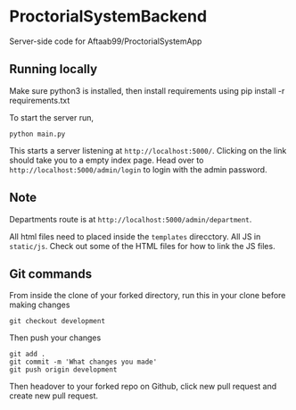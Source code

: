 # ProctorialSystemBackend
Server-side code for Aftaab99/ProctorialSystemApp


## Running locally
Make sure python3 is installed, then install requirements using
    pip install -r requirements.txt

To start the server run,

    python main.py

This starts a server listening at `http://localhost:5000/`. Clicking on the link should take you to a empty index page. Head over to `http://localhost:5000/admin/login` to login with the admin password. 

## Note

Departments route is at `http://localhost:5000/admin/department`.

All html files need to placed inside the `templates` direcctory. All JS in `static/js`. Check out some of the HTML files for how to link the JS files.

## Git commands
From inside the clone of your forked directory, run this in your clone before making changes
    
    git checkout development

Then push your changes

    git add .
    git commit -m 'What changes you made'
    git push origin development

Then headover to your forked repo on Github, click new pull request and create new pull request.